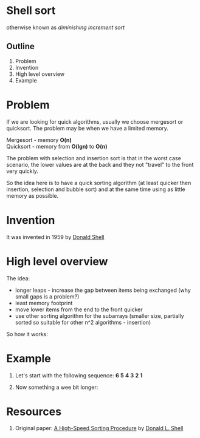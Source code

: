 # Shell sort
otherwise known as *diminishing increment sort*

## Outline
1. Problem
1. Invention
1. High level overview
1. Example

# Problem

If we are looking for quick algorithms, usually we choose mergesort or quicksort. The problem may be when we have a limited memory. 

Mergesort - memory **O(n)**  
Quicksort - memory from **O(lgn)** to **O(n)**   

The problem with selection and insertion sort is that in the worst case scenario, the lower values are at the back and they not "travel" to the front very quickly.  

So the idea here is to have a quick sorting algorithm (at least quicker then insertion, selection and bubble sort) and at the same time using as little memory as possible.  

# Invention

It was invented in 1959 by [Donald Shell](https://en.wikipedia.org/wiki/Donald_Shell)

# High level overview

The idea: 
* longer leaps - increase the gap between items being exchanged (why small gaps is a problem?)
* least memory footprint
* move lower items from the end to the front quicker
* use other sorting algorithm for the subarrays (smaller size, partially sorted so suitable for other n^2 algorithms - insertion)

So how it works: 


# Example

1. Let's start with the following sequence:   **6** **5** **4** **3** **2** **1**

1. Now something a wee bit longer: 

# Resources
1. Original paper:   [A High-Speed Sorting Procedure](http://penguin.ewu.edu/cscd300/Topic/AdvSorting/p30-shell.pdf) by [Donald L. Shell](https://en.wikipedia.org/wiki/Donald_Shell)
